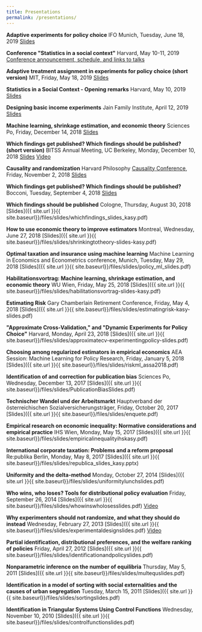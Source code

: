 ```yaml
---
title: Presentations
permalink: /presentations/
---
```


**Adaptive experiments for policy choice**
  IFO Munich, Tuesday, June 18, 2019
  [Slides](/home/files/slides/adaptiveexperiments-slides-kasysautmann.pdf)

**Conference "Statistics in a social context"**
Harvard, May 10-11, 2019
[Conference announcement, schedule, and links to talks](/home/StatisticsSocialConference)

**Adaptive treatment assignment in experiments for policy choice (short version)**
  MIT, Friday, May 18, 2019
  [Slides](/home/files/slides/adaptiveexperiments-slides-kasysautmann-short.pdf)

**Statistics in a Social Context - Opening remarks**
Harvard, May 10, 2019
[Slides](/home/files/slides/statistics_social_slides.pdf)

**Designing basic income experiments**
  Jain Family Institute, April 12, 2019
  [Slides](/home/files/slides/UBI-experimental-design-Kasy.pdf)

**Machine learning, shrinkage estimation, and economic theory**
  Sciences Po, Friday, December 14, 2018
  [Slides](/home/files/slides/ML-Shrinkage-Theory-Slides-Kasy.pdf)

**Which findings get published? Which findings should be published? (short version)**
  BITSS Annual Meeting, UC Berkeley, Monday, December 10, 2018
  [Slides](/home/files/slides/pubbias_whichfindings_short_kasy.pdf)
  [Video](https://www.youtube.com/watch?v=R8m_C2nEWsw)

**Causality and randomization**
  Harvard Philosophy [Causality Conference](https://projects.iq.harvard.edu/causality/home), Friday, November 2, 2018
  [Slides](/home/files/slides/CausalityConferenceKasy.pdf)

**Which findings get published? Which findings should be published?**
  Bocconi, Tuesday, September 4, 2018
  [Slides](/home/files/slides/pubbias_whichfindings_slides_kasy.pdf)

**Which findings should be published**
  Cologne, Thursday, August 30, 2018
  [Slides]({{ site.url }}{{ site.baseurl}}/files/slides/whichfindings_slides_kasy.pdf)

**How to use economic theory to improve estimators**
  Montreal, Wednesday, June 27, 2018
  [Slides]({{ site.url }}{{ site.baseurl}}/files/slides/shrinkingtotheory-slides-kasy.pdf)

**Optimal taxation and insurance using machine learning**
  Machine Learning in Economics and Econometrics conference, Munich, Tuesday, May 29, 2018
  [Slides]({{ site.url }}{{ site.baseurl}}/files/slides/policy_ml_slides.pdf)

**Habilitationsvortrag: Machine learning, shrinkage estimation, and economic theory**
  WU Wien, Friday, May 25, 2018
  [Slides]({{ site.url }}{{ site.baseurl}}/files/slides/habilitationsvortrag-slides-kasy.pdf)

**Estimating Risk**
  Gary Chamberlain Retirement Conference, Friday, May 4, 2018
  [Slides]({{ site.url }}{{ site.baseurl}}/files/slides/estimatingrisk-kasy-slides.pdf)

**"Approximate Cross-Validation," and "Dynamic Experiments for Policy Choice"**
  Harvard, Monday, April 23, 2018
  [Slides]({{ site.url }}{{ site.baseurl}}/files/slides/approximatecv-experimentingpolicy-slides.pdf)

**Choosing among regularized estimators in empirical economics**
  AEA Session: Machine Learning for Policy Research, Friday, January 5, 2018
  [Slides]({{ site.url }}{{ site.baseurl}}/files/slides/riskml_assa2018.pdf)

**Identification of and correction for publication bias**
  Sciences Po, Wednesday, December 13, 2017
  [Slides]({{ site.url }}{{ site.baseurl}}/files/slides/PublicationBiasSlides.pdf)

**Technischer Wandel und der Arbeitsmarkt**
  Hauptverband der österreichischen Sozialversicherungsträger, Friday, October 20, 2017
  [Slides]({{ site.url }}{{ site.baseurl}}/files/slides/enquete.pdf)

**Empirical research on economic inequality: Normative considerations and empirical practice**
  IHS Wien, Monday, May 15, 2017
  [Slides]({{ site.url }}{{ site.baseurl}}/files/slides/empiricalinequalityihskasy.pdf)

**International corporate taxation: Problems and a reform proposal**
  Re:publika Berlin, Monday, May 8, 2017
  [Slides]({{ site.url }}{{ site.baseurl}}/files/slides/republica_slides_kasy.pptx)

**Uniformity and the delta-method**
  Monday, October 27, 2014
  [Slides]({{ site.url }}{{ site.baseurl}}/files/slides/uniformitylunchslides.pdf)

**Who wins, who loses? Tools for distributional policy evaluation**
  Friday, September 26, 2014
  [Slides]({{ site.url }}{{ site.baseurl}}/files/slides/whowinswholosesslides.pdf)
  [Video](https://www.youtube.com/watch?v=HCG1aEXHwBg&feature=youtu.be)

**Why experimenters should not randomize, and what they should do instead**
  Wednesday, February 27, 2013
  [Slides]({{ site.url }}{{ site.baseurl}}/files/slides/experimentaldesignslides.pdf)
  [Video](https://www.youtube.com/watch?v=rbQ56sSI5-4&feature=youtu.be)

**Partial identification, distributional preferences, and the welfare ranking of policies**
  Friday, April 27, 2012
  [Slides]({{ site.url }}{{ site.baseurl}}/files/slides/identificationandpolicyslides.pdf)

**Nonparametric inference on the number of equilibria**
  Thursday, May 5, 2011
  [Slides]({{ site.url }}{{ site.baseurl}}/files/slides/multequslides.pdf)

**Identification in a model of sorting with social externalities and the causes of urban segregation**
  Tuesday, March 15, 2011
  [Slides]({{ site.url }}{{ site.baseurl}}/files/slides/sortingslides.pdf)

**Identification in Triangular Systems Using Control Functions**
  Wednesday, November 10, 2010
  [Slides]({{ site.url }}{{ site.baseurl}}/files/slides/controlfunctionslides.pdf)
